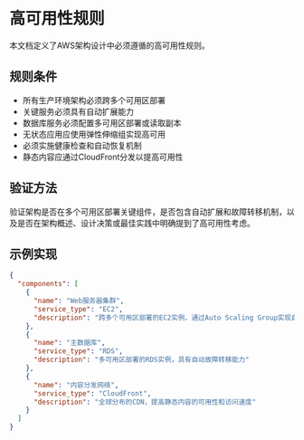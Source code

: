 # 高可用性规则

本文档定义了AWS架构设计中必须遵循的高可用性规则。

## 规则条件

- 所有生产环境架构必须跨多个可用区部署
- 关键服务必须具有自动扩展能力
- 数据库服务必须配置多可用区部署或读取副本
- 无状态应用应使用弹性伸缩组实现高可用
- 必须实施健康检查和自动恢复机制
- 静态内容应通过CloudFront分发以提高可用性

## 验证方法

验证架构是否在多个可用区部署关键组件，是否包含自动扩展和故障转移机制，以及是否在架构概述、设计决策或最佳实践中明确提到了高可用性考虑。

## 示例实现

```json
{
  "components": [
    {
      "name": "Web服务器集群",
      "service_type": "EC2",
      "description": "跨多个可用区部署的EC2实例，通过Auto Scaling Group实现自动扩展"
    },
    {
      "name": "主数据库",
      "service_type": "RDS",
      "description": "多可用区部署的RDS实例，具有自动故障转移能力"
    },
    {
      "name": "内容分发网络",
      "service_type": "CloudFront",
      "description": "全球分布的CDN，提高静态内容的可用性和访问速度"
    }
  ]
}
```